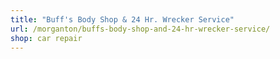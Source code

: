 ```yaml
---
title: "Buff's Body Shop & 24 Hr. Wrecker Service"
url: /morganton/buffs-body-shop-and-24-hr-wrecker-service/
shop: car repair
---
```

